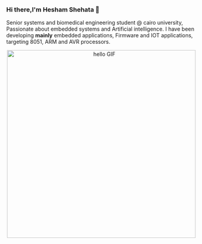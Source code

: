  ### Hi there,I'm Hesham Shehata 👋
 
Senior systems and biomedical engineering student @ cairo university, Passionate about embedded systems and Artificial intelligence.
I have been developing **mainly** embedded applications, Firmware and IOT applications, targeting 8051, ARM and AVR processors.
 
 <div align="center">
    <img width="500px" alt="hello GIF" src="https://media.giphy.com/media/TGROKbWqxXplM7aznn/giphy.gif">
</div>


